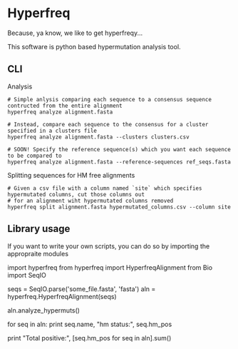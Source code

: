# Hyperfreq

Because, ya know, we like to get hyperfreqy...

This software is python based hypermutation analysis tool.

## CLI

Analysis
    
    # Simple anlysis comparing each sequence to a consensus sequence contructed from the entire alignment
    hyperfreq analyze alignment.fasta

    # Instead, compare each sequence to the consensus for a cluster specified in a clusters file
    hyperfreq analyze alignment.fasta --clusters clusters.csv

    # SOON! Specify the reference sequence(s) which you want each sequence to be compared to
    hyperfreq analyze alignment.fasta --reference-sequences ref_seqs.fasta

    
Splitting sequences for HM free alignments
    
    # Given a csv file with a column named `site` which specifies hypermutated columns, cut those columns out
    # for an alignment wiht hypermutated columns removed
    hyperfreq split alignment.fasta hypermutated_columns.csv --column site

## Library usage

If you want to write your own scripts, you can do so by importing the appropraite modules

import hyperfreq
from hyperfreq import HyperfreqAlignment
from Bio import SeqIO

seqs = SeqIO.parse('some_file.fasta', 'fasta')
aln = hyperfreq.HyperfreqAlignment(seqs)

aln.analyze_hypermuts()

for seq in aln:
    print seq.name, "hm status:", seq.hm_pos

print "Total positive:", [seq.hm_pos for seq in aln].sum()


